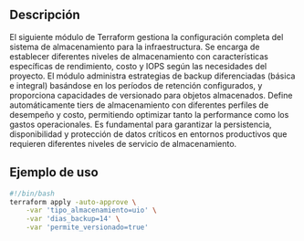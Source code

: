 ## Descripción

El siguiente módulo de Terraform gestiona la configuración completa del sistema de almacenamiento para la infraestructura. Se encarga de establecer diferentes niveles de almacenamiento con características específicas de rendimiento, costo y IOPS según las necesidades del proyecto. El módulo administra estrategias de backup diferenciadas (básica e integral) basándose en los períodos de retención configurados, y proporciona capacidades de versionado para objetos almacenados. Define automáticamente tiers de almacenamiento con diferentes perfiles de desempeño y costo, permitiendo optimizar tanto la performance como los gastos operacionales. Es fundamental para garantizar la persistencia, disponibilidad y protección de datos críticos en entornos productivos que requieren diferentes niveles de servicio de almacenamiento.

## Ejemplo de uso

```bash
#!/bin/bash
terraform apply -auto-approve \
    -var 'tipo_almacenamiento=uio' \
    -var 'dias_backup=14' \
    -var 'permite_versionado=true'
```
